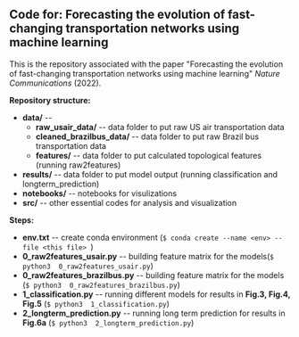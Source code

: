 
## Code for: Forecasting the evolution of fast-changing transportation networks using machine learning <br/>

This is the repository associated with the paper "Forecasting the evolution of fast-changing transportation networks using machine learning" *Nature Communications* (2022).<br/>

**Repository structure:** <br/>

* **data/** -- 
    * **raw_usair_data/** -- data folder to put raw US air transportation data
    * **cleaned_brazilbus_data/** -- data folder to put raw Brazil bus transportation data
    * **features/** -- data folder to put calculated topological features (running raw2features)
* **results/** -- data folder to put model output (running classification and longterm_prediction)
* **notebooks/** -- notebooks for visulizations 
* **src/** -- other essential codes for analysis and visualization


**Steps:** <br/>

* **env.txt** -- create conda environment (```$ conda create --name <env> --file <this file> ```)
* **0_raw2features_usair.py** -- building feature matrix for the models(```$ python3  0_raw2features_usair.py```)
* **0_raw2features_brazilbus.py** -- building feature matrix for the models (```$ python3  0_raw2features_brazilbus.py```)
* **1_classification.py** -- running different models for results in **Fig.3, Fig.4, Fig.5** (```$ python3  1_classification.py```)
* **2_longterm_prediction.py** --  running long term prediction for results in **Fig.6a** (```$ python3  2_longterm_prediction.py```)
